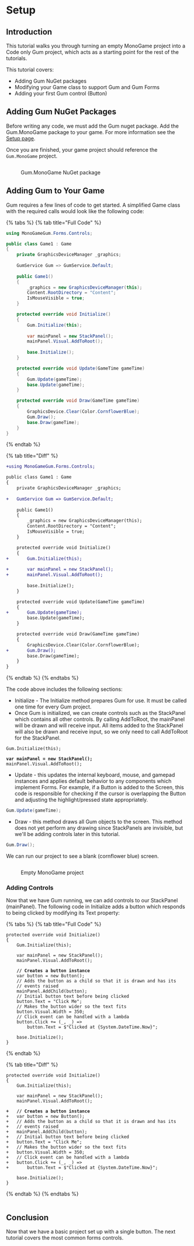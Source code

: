 # Setup

## Introduction

This tutorial walks you through turning an empty MonoGame project into a Code only Gum project, which acts as a starting point for the rest of the tutorials.&#x20;

This tutorial covers:

* Adding Gum NuGet packages
* Modifying your Game class to support Gum and Gum Forms
* Adding your first Gum control (Button)

## Adding Gum NuGet Packages

Before writing any code, we must add the Gum nuget package. Add the Gum.MonoGame package to your game. For more information see the [Setup page](https://docs.flatredball.com/gum/code/monogame/setup).

Once you are finished, your game project should reference the `Gum.MonoGame` project.

<figure><img src="../../../../.gitbook/assets/NuGetGum.png" alt=""><figcaption><p>Gum.MonoGame NuGet package</p></figcaption></figure>

## Adding Gum to Your Game

Gum requires a few lines of code to get started. A simplified Game class with the required calls would look like the following code:

{% tabs %}
{% tab title="Full Code" %}
```csharp
using MonoGameGum.Forms.Controls;

public class Game1 : Game
{
    private GraphicsDeviceManager _graphics;
    
    GumService Gum => GumService.Default;
    
    public Game1()
    {
        _graphics = new GraphicsDeviceManager(this);
        Content.RootDirectory = "Content";
        IsMouseVisible = true;
    }

    protected override void Initialize()
    {
        Gum.Initialize(this);
            
        var mainPanel = new StackPanel();
        mainPanel.Visual.AddToRoot();
        
        base.Initialize();
    }

    protected override void Update(GameTime gameTime)
    {
        Gum.Update(gameTime);
        base.Update(gameTime);
    }

    protected override void Draw(GameTime gameTime)
    {
        GraphicsDevice.Clear(Color.CornflowerBlue);
        Gum.Draw();
        base.Draw(gameTime);
    }
}
```
{% endtab %}

{% tab title="Diff" %}
```diff
+using MonoGameGum.Forms.Controls;

public class Game1 : Game
{
    private GraphicsDeviceManager _graphics;
    
+   GumService Gum => GumService.Default;
    
    public Game1()
    {
        _graphics = new GraphicsDeviceManager(this);
        Content.RootDirectory = "Content";
        IsMouseVisible = true;
    }

    protected override void Initialize()
    {
+       Gum.Initialize(this);
            
+       var mainPanel = new StackPanel();
+       mainPanel.Visual.AddToRoot();
        
        base.Initialize();
    }

    protected override void Update(GameTime gameTime)
    {
+       Gum.Update(gameTime);
        base.Update(gameTime);
    }

    protected override void Draw(GameTime gameTime)
    {
        GraphicsDevice.Clear(Color.CornflowerBlue);
+       Gum.Draw();
        base.Draw(gameTime);
    }
}
```
{% endtab %}
{% endtabs %}

The code above includes the following sections:

* Initialize - The Initialize method prepares Gum for use. It must be called one time for every Gum project.
* Once Gum is initialized, we can create controls such as the StackPanel which contains all other controls.  By calling AddToRoot, the mainPanel will be drawn and will receive input. All items added to the StackPanel will also be drawn and receive input, so we only need to call AddToRoot for the StackPanel.

<pre class="language-csharp"><code class="lang-csharp">Gum.Initialize(this);
            
<strong>var mainPanel = new StackPanel();
</strong>mainPanel.Visual.AddToRoot();
</code></pre>

* Update - this updates the internal keyboard, mouse, and gamepad instances and applies default behavior to any components which implement Forms. For example, if a Button is added to the Screen, this code is responsible for checking if the cursor is overlapping the Button and adjusting the highlight/pressed state appropriately.

```csharp
Gum.Update(gameTime);
```

* Draw - this method draws all Gum objects to the screen. This method does not yet perform any drawing since StackPanels are invisible, but we'll be adding controls later in this tutorial.

```csharp
Gum.Draw();
```

We can run our project to see a blank (cornflower blue) screen.

<figure><img src="../../../../.gitbook/assets/image (2) (1).png" alt=""><figcaption><p>Empty MonoGame project</p></figcaption></figure>

### Adding Controls

Now that we have Gum running, we can add controls to our StackPanel (mainPanel). The following code in Initialize adds a button which responds to being clicked by modifying its Text property:

{% tabs %}
{% tab title="Full Code" %}
<pre class="language-csharp"><code class="lang-csharp">protected override void Initialize()
{
    Gum.Initialize(this);

    var mainPanel = new StackPanel();
    mainPanel.Visual.AddToRoot();

<strong>    // Creates a button instance
</strong>    var button = new Button();
    // Adds the button as a child so that it is drawn and has its
    // events raised
    mainPanel.AddChild(button);
    // Initial button text before being clicked
    button.Text = "Click Me";
    // Makes the button wider so the text fits
    button.Visual.Width = 350;
    // Click event can be handled with a lambda
    button.Click += (_, _) =>
        button.Text = $"Clicked at {System.DateTime.Now}";

    base.Initialize();
}
</code></pre>
{% endtab %}

{% tab title="Diff" %}
<pre class="language-diff"><code class="lang-diff">protected override void Initialize()
{
    Gum.Initialize(this);

    var mainPanel = new StackPanel();
    mainPanel.Visual.AddToRoot();

<strong>+   // Creates a button instance
</strong>+   var button = new Button();
+   // Adds the button as a child so that it is drawn and has its
+   // events raised
+   mainPanel.AddChild(button);
+   // Initial button text before being clicked
+   button.Text = "Click Me";
+   // Makes the button wider so the text fits
+   button.Visual.Width = 350;
+   // Click event can be handled with a lambda
+   button.Click += (_, _) =>
+       button.Text = $"Clicked at {System.DateTime.Now}";

    base.Initialize();
}
</code></pre>
{% endtab %}
{% endtabs %}

<figure><img src="../../../../.gitbook/assets/11_07 52 42.gif" alt=""><figcaption></figcaption></figure>

## Conclusion

Now that we have a basic project set up with a single button. The next tutorial covers the most common forms controls.
